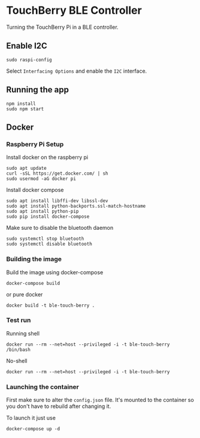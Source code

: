 # TouchBerry BLE Controller

Turning the TouchBerry Pi in a BLE controller.

## Enable I2C

```shell
sudo raspi-config
```

Select `Interfacing Options` and enable the `I2C` interface.

## Running the app

```shell
npm install
sudo npm start
```

## Docker

### Raspberry Pi Setup

Install docker on the raspberry pi

```shell
sudo apt update
curl -sSL https://get.docker.com/ | sh
sudo usermod -aG docker pi
```

Install docker compose

```shell
sudo apt install libffi-dev libssl-dev
sudo apt install python-backports.ssl-match-hostname
sudo apt install python-pip
sudo pip install docker-compose
```

Make sure to disable the bluetooth daemon

```shell
sudo systemctl stop bluetooth
sudo systemctl disable bluetooth
```

### Building the image

Build the image using docker-compose

```shell
docker-compose build
```

or pure docker

```shell
docker build -t ble-touch-berry .
```

### Test run

Running shell

```shell
docker run --rm --net=host --privileged -i -t ble-touch-berry /bin/bash
```

No-shell

```shell
docker run --rm --net=host --privileged -i -t ble-touch-berry
```

### Launching the container

First make sure to alter the `config.json` file. It's mounted to the container so you don't have to rebuild after changing it.

To launch it just use

```shell
docker-compose up -d
```